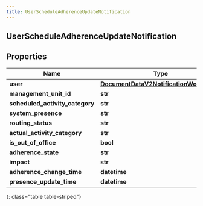 ```yaml
---
title: UserScheduleAdherenceUpdateNotification
---
```

## UserScheduleAdherenceUpdateNotification

## Properties

|Name | Type | Description | Notes|
|------------ | ------------- | ------------- | -------------|
| **user** | [**DocumentDataV2NotificationWorkspace**](DocumentDataV2NotificationWorkspace.html) |  | [optional] |
| **management_unit_id** | **str** |  | [optional] |
| **scheduled_activity_category** | **str** |  | [optional] |
| **system_presence** | **str** |  | [optional] |
| **routing_status** | **str** |  | [optional] |
| **actual_activity_category** | **str** |  | [optional] |
| **is_out_of_office** | **bool** |  | [optional] |
| **adherence_state** | **str** |  | [optional] |
| **impact** | **str** |  | [optional] |
| **adherence_change_time** | **datetime** |  | [optional] |
| **presence_update_time** | **datetime** |  | [optional] |
{: class="table table-striped"}


